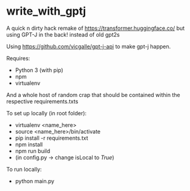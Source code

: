 # write_with_gptj
A quick n dirty hack remake of https://transformer.huggingface.co/ but using GPT-J in the back! instead of old gpt2s

Using https://github.com/vicgalle/gpt-j-api to make gpt-j happen.

Requires:
  * Python 3 (with pip)
  * npm
  * virtualenv

And a whole host of random crap that should be contained within the respective requirements.txts

To set up locally (in root folder):
  * virtualenv <name_here>
  * source <name_here>/bin/activate
  * pip install -r requirements.txt 
  * npm install
  * npm run build
  * (in config.py -> change isLocal to *True*)
 
To run locally:
  * python main.py
